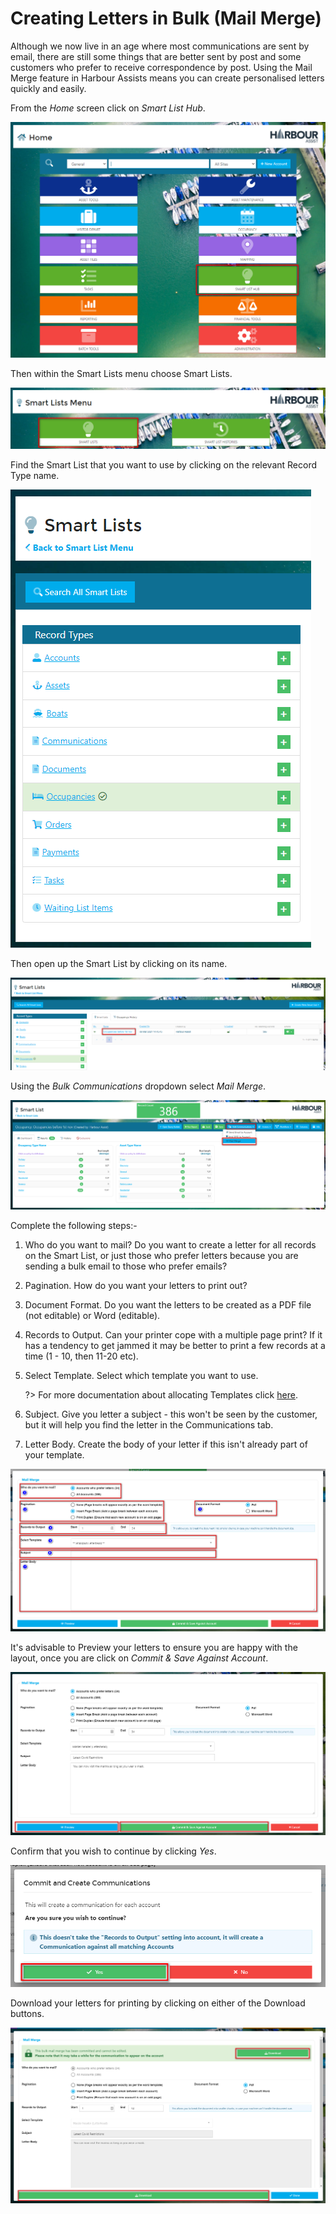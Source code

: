 # Creating Letters in Bulk (Mail Merge)

Although we now live in an age where most communications are sent by email, there are still some things that are better sent by post and some customers who prefer to receive correspondence by post.  Using the Mail Merge feature in Harbour Assists means you can create personalised letters quickly and easily.

From the *Home* screen click on *Smart List Hub*.

![image-20210501120257003](image-20210501120257003.png)

Then within the Smart Lists menu choose Smart Lists.

![image-20210501120350524](image-20210501120350524.png)

Find the Smart List that you want to use by clicking on the relevant Record Type name.

![image-20210506145150156](image-20210506145150156.png)

Then open up the Smart List by clicking on its name.

![image-20210506145300394](image-20210506145300394.png)

Using the *Bulk Communications* dropdown select *Mail Merge*.

![image-20210506145429402](image-20210506145429402.png)

Complete the following steps:-

1. Who do you want to mail? Do you want to create a letter for all records on the Smart List, or just those who prefer letters because you are sending a bulk email to those who prefer emails?

2. Pagination. How do you want your letters to print out?

3. Document Format.  Do you want the letters to be created as a PDF file (not editable) or Word (editable).

4. Records to Output. Can your printer cope with a multiple page print?  If it has a tendency to get jammed it may be better to print a few records at a time (1 - 10, then 11-20 etc).

5. Select Template. Select which template you want to use.  

   ?> For more documentation about allocating Templates click [here](communications/LetterTemplates.md).

6. Subject.  Give you letter a subject - this won't be seen by the customer, but it will help you find the letter in the Communications tab.

7. Letter Body. Create the body of your letter if this isn't already part of your template.

![image-20210506150020821](image-20210506150020821.png)

It's advisable to Preview your letters to ensure you are happy with the layout, once you are click on *Commit & Save Against Account*.

![image-20210506154858167](image-20210506154858167.png)

Confirm that you wish to continue by clicking *Yes*.

![image-20210506155022429](image-20210506155022429.png)

Download your letters for printing by clicking on either of the Download buttons.

![image-20210506155359064](image-20210506155359064.png)